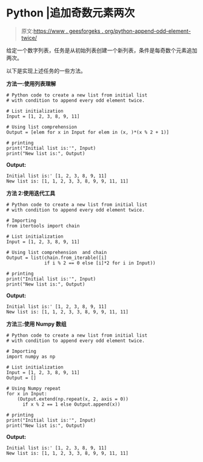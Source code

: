 # Python |追加奇数元素两次

> 原文:[https://www . geesforgeks . org/python-append-odd-element-twice/](https://www.geeksforgeeks.org/python-append-odd-element-twice/)

给定一个数字列表，任务是从初始列表创建一个新列表，条件是每奇数个元素追加两次。

以下是实现上述任务的一些方法。

**方法一:使用列表理解**

```
# Python code to create a new list from initial list
# with condition to append every odd element twice.

# List initialization
Input = [1, 2, 3, 8, 9, 11]

# Using list comprehension 
Output = [elem for x in Input for elem in (x, )*(x % 2 + 1)]

# printing 
print("Initial list is:'", Input)
print("New list is:", Output)
```

**Output:**

```
Initial list is:' [1, 2, 3, 8, 9, 11]
New list is: [1, 1, 2, 3, 3, 8, 9, 9, 11, 11]

```

**方法 2:使用迭代工具**

```
# Python code to create a new list from initial list
# with condition to append every odd element twice.

# Importing
from itertools import chain

# List initialization
Input = [1, 2, 3, 8, 9, 11]

# Using list comprehension  and chain
Output = list(chain.from_iterable([i] 
              if i % 2 == 0 else [i]*2 for i in Input))

# printing 
print("Initial list is:'", Input)
print("New list is:", Output)
```

**Output:**

```
Initial list is:' [1, 2, 3, 8, 9, 11]
New list is: [1, 1, 2, 3, 3, 8, 9, 9, 11, 11]

```

**方法三:使用 Numpy 数组**

```
# Python code to create a new list from initial list
# with condition to append every odd element twice.

# Importing
import numpy as np

# List initialization
Input = [1, 2, 3, 8, 9, 11]
Output = []

# Using Numpy repeat
for x in Input:
    (Output.extend(np.repeat(x, 2, axis = 0))
      if x % 2 == 1 else Output.append(x))

# printing 
print("Initial list is:'", Input)
print("New list is:", Output)
```

**Output:**

```
Initial list is:' [1, 2, 3, 8, 9, 11]
New list is: [1, 1, 2, 3, 3, 8, 9, 9, 11, 11]

```